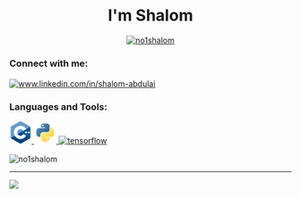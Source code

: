 <h1 align="center">I'm Shalom</h1>

<p align="middle"> <a href="https://github.com/ryo-ma/github-profile-trophy"><img src="https://github-profile-trophy.vercel.app/?username=no1shalom" alt="no1shalom" /></a> </p>

<h3 align="left">Connect with me:</h3>
<p align="left">
<a href="https://linkedin.com/in/www.linkedin.com/in/shalom-abdulai" target="blank"><img align="center" src="https://raw.githubusercontent.com/rahuldkjain/github-profile-readme-generator/master/src/images/icons/Social/linked-in-alt.svg" alt="www.linkedin.com/in/shalom-abdulai" height="30" width="40" /></a>
</p>

<h3 align="left">Languages and Tools:</h3>
<p align="left"> <a href="https://www.w3schools.com/cpp/" target="_blank" rel="noreferrer"> <img src="https://raw.githubusercontent.com/devicons/devicon/master/icons/cplusplus/cplusplus-original.svg" alt="cplusplus" width="40" height="40"/> </a> <a href="https://www.python.org" target="_blank" rel="noreferrer"> <img src="https://raw.githubusercontent.com/devicons/devicon/master/icons/python/python-original.svg" alt="python" width="40" height="40"/> </a> <a href="https://www.tensorflow.org" target="_blank" rel="noreferrer"> <img src="https://www.vectorlogo.zone/logos/tensorflow/tensorflow-icon.svg" alt="tensorflow" width="40" height="40"/> </a> </p>

<p><img align="center" src="https://github-readme-stats.vercel.app/api/top-langs?username=no1shalom&show_icons=true&locale=en&layout=compact" alt="no1shalom" /></p>

---
[![](https://visitcount.itsvg.in/api?id=no1shalom&icon=0&color=0)](https://visitcount.itsvg.in)

<!-- Proudly created with GPRM ( https://gprm.itsvg.in ) -->

